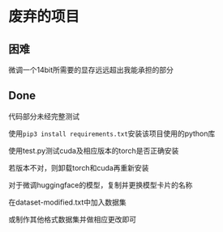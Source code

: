 # 废弃的项目
## 困难
微调一个14bit所需要的显存远远超出我能承担的部分
## Done
代码部分未经完整测试

使用```pip3 install requirements.txt```安装该项目使用的python库

使用test.py测试cuda及相应版本的torch是否正确安装

若版本不对，则卸载torch和cuda再重新安装

对于微调huggingface的模型，复制并更换模型卡片的名称

在dataset-modified.txt中加入数据集

或制作其他格式数据集并做相应更改即可
